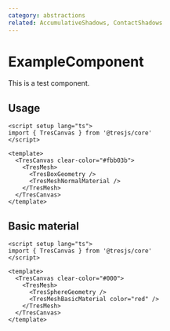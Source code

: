 ```yaml
---
category: abstractions
related: AccumulativeShadows, ContactShadows
---
```


# ExampleComponent

This is a test component.

## Usage

```vue demo{5-8,10}
<script setup lang="ts">
import { TresCanvas } from '@tresjs/core'
</script>

<template>
  <TresCanvas clear-color="#fbb03b">
    <TresMesh>
      <TresBoxGeometry />
      <TresMeshNormalMaterial />
    </TresMesh>
  </TresCanvas>
</template>
```

## Basic material

```vue demo
<script setup lang="ts">
import { TresCanvas } from '@tresjs/core'
</script>

<template>
  <TresCanvas clear-color="#000">
    <TresMesh>
      <TresSphereGeometry />
      <TresMeshBasicMaterial color="red" />
    </TresMesh>
  </TresCanvas>
</template>
```

